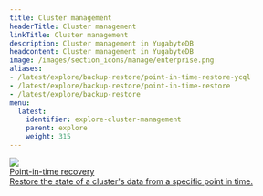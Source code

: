 ```yaml
---
title: Cluster management
headerTitle: Cluster management
linkTitle: Cluster management
description: Cluster management in YugabyteDB
headcontent: Cluster management in YugabyteDB
image: /images/section_icons/manage/enterprise.png
aliases:
- /latest/explore/backup-restore/point-in-time-restore-ycql
- /latest/explore/backup-restore/point-in-time-restore
- /latest/explore/backup-restore
menu:
  latest:
    identifier: explore-cluster-management
    parent: explore
    weight: 315
---
```



<div class="row">

  <div class="col-12 col-md-6 col-lg-12 col-xl-6">
    <a class="section-link icon-offset" href="point-in-time-recovery-ycql/">
      <div class="head">
        <img class="icon" src="/images/section_icons/manage/backup.png" aria-hidden="true"/>
        <div class="title">Point-in-time recovery</div>
      </div>
      <div class="body">
          Restore the state of a cluster's data from a specific point in time. 
      </div>
    </a>
  </div>


</div>
